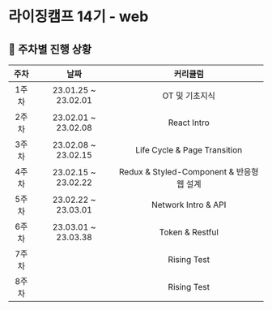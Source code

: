 # 라이징캠프 14기 - web

## 📌 주차별 진행 상황
| 주차 | 날짜 | 커리큘럼 |  
| :----------: | :----------: | :----------: |
| 1주차 | 23.01.25 ~ 23.02.01 | OT 및 기초지식 | 
| 2주차 | 23.02.01 ~ 23.02.08 | React Intro |
| 3주차 | 23.02.08 ~ 23.02.15 | Life Cycle & Page Transition |  
| 4주차 | 23.02.15 ~ 23.02.22 | Redux & Styled-Component & 반응형 웹 설계 |  
| 5주차 | 23.02.22 ~ 23.03.01 | Network Intro & API |  
| 6주차 | 23.03.01 ~ 23.03.38 | Token & Restful | 
| 7주차 |  | Rising Test | 
| 8주차 |  | Rising Test |  


